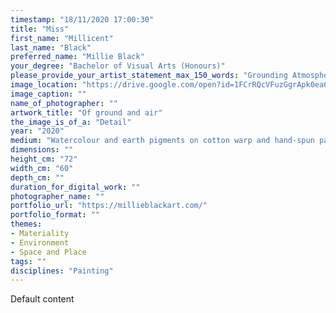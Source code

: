 ```yaml
---
timestamp: "18/11/2020 17:00:30"
title: "Miss"
first_name: "Millicent"
last_name: "Black"
preferred_name: "Millie Black"
your_degree: "Bachelor of Visual Arts (Honours)"
please_provide_your_artist_statement_max_150_words: "Grounding Atmospheres tracks the conscious and subconscious marks of the human in nature. In my practice, I explore the dualisms that detach the human from nature brought about by the cultural construct of the ‘Wilderness’ ideal. To dissolve this figure-ground separation that has outlined the tradition of Western landscape painting, I explore the purpose of ground and air in connecting ourselves to the environment by using earth pigments and plant dyes from the landscape I work with. Grounding Atmospheres removes an anthropocentric view of the land and explores the deep layers of the air and the ground by bringing an awareness to our breathing and dependence on nature. This is presented through the unwoven negative space and the supple nature of the cloth and fibres. In this, I hope to promote a greater awareness of the air and the importance of seeing ourselves as part of nature."
image_location: "https://drive.google.com/open?id=1FCrRQcVFuzGgrApk0ea6zjm597HFTtA9"
image_caption: ""
name_of_photographer: ""
artwork_title: "Of ground and air"
the_image_is_of_a: "Detail"
year: "2020"
medium: "Watercolour and earth pigments on cotton warp and hand-spun paper weft"
dimensions: ""
height_cm: "72"
width_cm: "60"
depth_cm: ""
duration_for_digital_work: ""
photographer_name: ""
portfolio_url: "https://millieblackart.com/"
portfolio_format: ""
themes:
- Materiality
- Environment
- Space and Place
tags: ""
disciplines: "Painting"
---
```


Default content